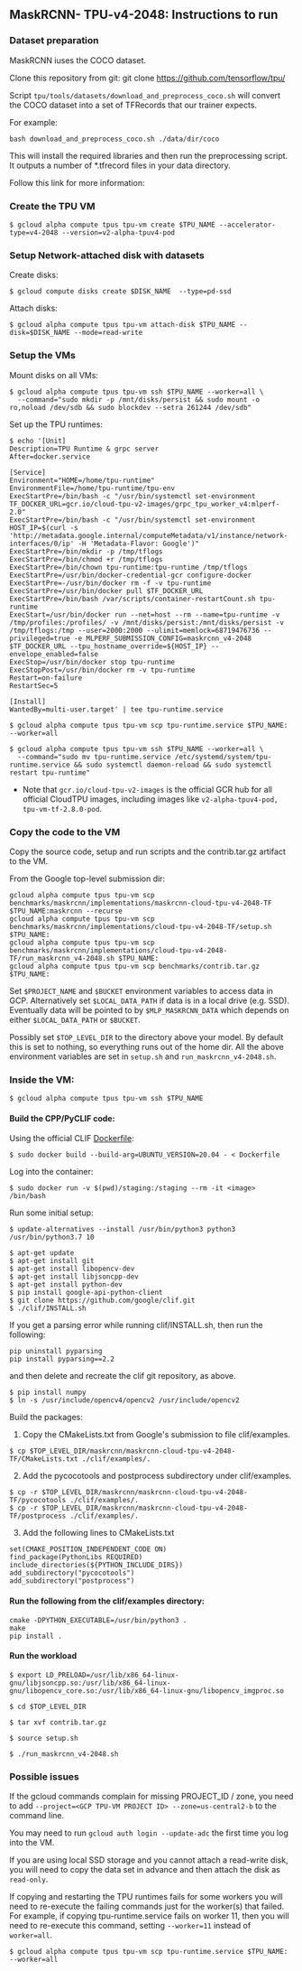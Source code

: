 
## MaskRCNN- TPU-v4-2048: Instructions to run

### Dataset preparation

MaskRCNN iuses the COCO dataset.

Clone this repository from git: git clone https://github.com/tensorflow/tpu/

Script `tpu/tools/datasets/download_and_preprocess_coco.sh` will convert the COCO dataset into a set of TFRecords that our trainer expects.

For example:
```
bash download_and_preprocess_coco.sh ./data/dir/coco
```

This will install the required libraries and then run the preprocessing script. It outputs a number of *.tfrecord files in your data directory.

Follow this link for more information:

### Create the TPU VM
```
$ gcloud alpha compute tpus tpu-vm create $TPU_NAME --accelerator-type=v4-2048 --version=v2-alpha-tpuv4-pod
```

### Setup Network-attached disk with datasets

Create disks:

```
$ gcloud compute disks create $DISK_NAME  --type=pd-ssd
```

Attach disks:

```
$ gcloud alpha compute tpus tpu-vm attach-disk $TPU_NAME --disk=$DISK_NAME --mode=read-write
```


### Setup the VMs

Mount disks on all VMs:

```
$ gcloud alpha compute tpus tpu-vm ssh $TPU_NAME --worker=all \
  --command="sudo mkdir -p /mnt/disks/persist && sudo mount -o ro,noload /dev/sdb && sudo blockdev --setra 261244 /dev/sdb"
```

Set up the TPU runtimes:

```
$ echo '[Unit]
Description=TPU Runtime & grpc server
After=docker.service

[Service]
Environment="HOME=/home/tpu-runtime"
EnvironmentFile=/home/tpu-runtime/tpu-env
ExecStartPre=/bin/bash -c "/usr/bin/systemctl set-environment TF_DOCKER_URL=gcr.io/cloud-tpu-v2-images/grpc_tpu_worker_v4:mlperf-2.0"
ExecStartPre=/bin/bash -c "/usr/bin/systemctl set-environment HOST_IP=$(curl -s 'http://metadata.google.internal/computeMetadata/v1/instance/network-interfaces/0/ip' -H 'Metadata-Flavor: Google')"
ExecStartPre=/bin/mkdir -p /tmp/tflogs
ExecStartPre=/bin/chmod +r /tmp/tflogs
ExecStartPre=/bin/chown tpu-runtime:tpu-runtime /tmp/tflogs
ExecStartPre=/usr/bin/docker-credential-gcr configure-docker
ExecStartPre=-/usr/bin/docker rm -f -v tpu-runtime
ExecStartPre=/usr/bin/docker pull $TF_DOCKER_URL
ExecStartPre=/bin/bash /var/scripts/container-restartCount.sh tpu-runtime
ExecStart=/usr/bin/docker run --net=host --rm --name=tpu-runtime -v /tmp/profiles:/profiles/ -v /mnt/disks/persist:/mnt/disks/persist -v /tmp/tflogs:/tmp --user=2000:2000 --ulimit=memlock=68719476736 --privileged=true -e MLPERF_SUBMISSION_CONFIG=maskrcnn_v4-2048 $TF_DOCKER_URL --tpu_hostname_override=${HOST_IP} --envelope_enabled=false
ExecStop=/usr/bin/docker stop tpu-runtime
ExecStopPost=/usr/bin/docker rm -v tpu-runtime
Restart=on-failure
RestartSec=5

[Install]
WantedBy=multi-user.target' | tee tpu-runtime.service

$ gcloud alpha compute tpus tpu-vm scp tpu-runtime.service $TPU_NAME: --worker=all

$ gcloud alpha compute tpus tpu-vm ssh $TPU_NAME --worker=all \
  --command="sudo mv tpu-runtime.service /etc/systemd/system/tpu-runtime.service && sudo systemctl daemon-reload && sudo systemctl restart tpu-runtime"

```
* Note that `gcr.io/cloud-tpu-v2-images` is the official GCR hub for all official CloudTPU images, including images like `v2-alpha-tpuv4-pod, tpu-vm-tf-2.8.0-pod`.

### Copy the code to the VM

Copy the source code, setup and run scripts and the contrib.tar.gz artifact to the VM.

From the Google top-level submission dir:
```
gcloud alpha compute tpus tpu-vm scp benchmarks/maskrcnn/implementations/maskrcnn-cloud-tpu-v4-2048-TF $TPU_NAME:maskrcnn --recurse
gcloud alpha compute tpus tpu-vm scp benchmarks/maskrcnn/implementations/cloud-tpu-v4-2048-TF/setup.sh $TPU_NAME:
gcloud alpha compute tpus tpu-vm scp benchmarks/maskrcnn/implementations/cloud-tpu-v4-2048-TF/run_maskrcnn_v4-2048.sh $TPU_NAME:
gcloud alpha compute tpus tpu-vm scp benchmarks/contrib.tar.gz $TPU_NAME:
```

Set `$PROJECT_NAME` and `$BUCKET` environment variables to access data in GCP.
Alternatively set `$LOCAL_DATA_PATH` if data is in a local drive (e.g. SSD).
Eventually data will be pointed to by `$MLP_MASKRCNN_DATA` which depends on either
`$LOCAL_DATA_PATH` or `$BUCKET`.

Possibly set `$TOP_LEVEL_DIR` to the directory above your model. By default this is set to nothing, so everything runs out of the home dir.
All the above environment variables are set in `setup.sh` and `run_maskrcnn_v4-2048.sh`.

### Inside the VM:

```
$ gcloud alpha compute tpus tpu-vm ssh $TPU_NAME
```

#### Build the CPP/PyCLIF code:

Using the official CLIF [Dockerfile](https://github.com/google/clif/blob/main/Dockerfile):
```
$ sudo docker build --build-arg=UBUNTU_VERSION=20.04 - < Dockerfile
```

Log into the container:
```
$ sudo docker run -v $(pwd)/staging:/staging --rm -it <image> /bin/bash
```

Run some initial setup:
```
$ update-alternatives --install /usr/bin/python3 python3 /usr/bin/python3.7 10

$ apt-get update
$ apt-get install git
$ apt-get install libopencv-dev
$ apt-get install libjsoncpp-dev
$ apt-get install python-dev
$ pip install google-api-python-client
$ git clone https://github.com/google/clif.git
$ ./clif/INSTALL.sh
```
If you get a parsing error while running clif/INSTALL.sh, then run the following:
```
pip uninstall pyparsing
pip install pyparsing==2.2
```
and then delete and recreate the clif git repository, as above.

```
$ pip install numpy
$ ln -s /usr/include/opencv4/opencv2 /usr/include/opencv2
```

Build the packages:
1. Copy the CMakeLists.txt from Google's submission to file clif/examples.

```
$ cp $TOP_LEVEL_DIR/maskrcnn/maskrcnn-cloud-tpu-v4-2048-TF/CMakeLists.txt ./clif/examples/.
```

2. Add the pycocotools and postprocess subdirectory under clif/examples.

```
$ cp -r $TOP_LEVEL_DIR/maskrcnn/maskrcnn-cloud-tpu-v4-2048-TF/pycocotools ./clif/examples/.
$ cp -r $TOP_LEVEL_DIR/maskrcnn/maskrcnn-cloud-tpu-v4-2048-TF/postprocess ./clif/examples/.
```

3. Add the following lines to CMakeLists.txt

```
set(CMAKE_POSITION_INDEPENDENT_CODE ON)
find_package(PythonLibs REQUIRED)
include_directories(${PYTHON_INCLUDE_DIRS})
add_subdirectory("pycocotools")
add_subdirectory("postprocess")
```

#### Run the following from the clif/examples directory:
```
cmake -DPYTHON_EXECUTABLE=/usr/bin/python3 .
make
pip install .
```

#### Run the workload

```
$ export LD_PRELOAD=/usr/lib/x86_64-linux-gnu/libjsoncpp.so:/usr/lib/x86_64-linux-gnu/libopencv_core.so:/usr/lib/x86_64-linux-gnu/libopencv_imgproc.so

$ cd $TOP_LEVEL_DIR

$ tar xvf contrib.tar.gz

$ source setup.sh

$ ./run_maskrcnn_v4-2048.sh
```

### Possible issues

If the gcloud commands complain for missing PROJECT_ID / zone, you need to add `--project=<GCP TPU-VM PROJECT ID> --zone=us-central2-b` to the command line.

You may need to run `gcloud auth login --update-adc` the first time you log into the VM.

If you are using local SSD storage and you cannot attach a read-write disk, you will need to copy the data set in advance and then attach the disk as `read-only`.

If copying and restarting the TPU runtimes fails for some workers you will need to re-execute the failing commands just for the worker(s) that failed.
For example, if copying tpu-runtime.service fails on worker 11, then you will need to re-execute this command, setting `--worker=11` instead of `worker=all`.

```$ gcloud alpha compute tpus tpu-vm scp tpu-runtime.service $TPU_NAME: --worker=all```
